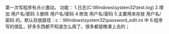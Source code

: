 第一次写程序有点小激动。
功能：
1.日志(C:\\Windows\\system32\\test.log)
2.增加 用户名/密码
3.删除 用户名/密码
4.修改 用户名/密码
5.主要用来存放 用户名/密码 的。默认存放路径：c：\\Windows\\system32\\password_edit.ini 中
6.程序写的很乱，好多东西都不知道怎么用了。很多都是瞎凑上去的；
